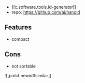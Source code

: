 
- [[c.software.tools.id-generator]]
- repo: https://github.com/ai/nanoid

## Features

- compact

## Cons

- not sortable

![[prdct.newid#similar]]